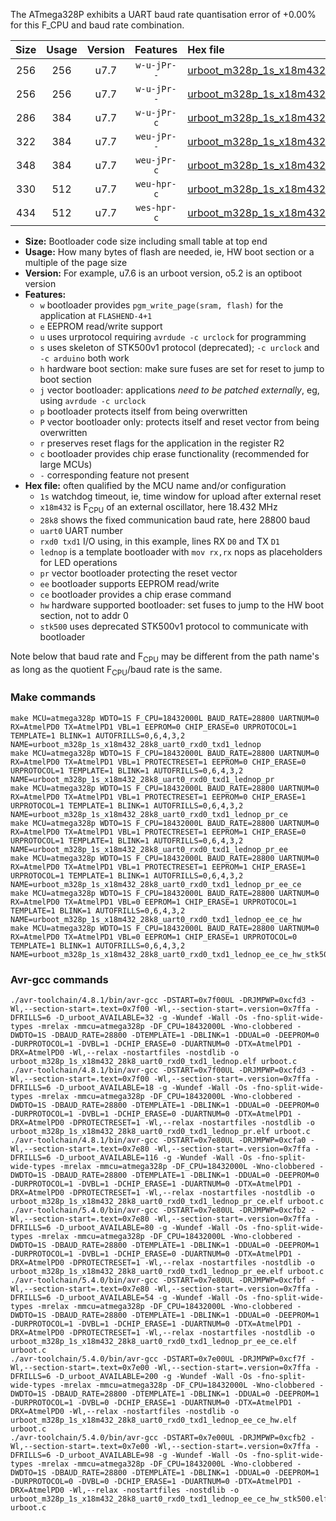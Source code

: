 The ATmega328P exhibits a UART baud rate quantisation error of +0.00% for this F_CPU and baud rate combination.

|Size|Usage|Version|Features|Hex file|
|:-:|:-:|:-:|:-:|:--|
|256|256|u7.7|`w-u-jPr--`|[urboot_m328p_1s_x18m432_28k8_uart0_rxd0_txd1_lednop.hex](https://raw.githubusercontent.com/stefanrueger/urboot.hex/main/boards/anarduino/atmega328p/watchdog_1_s/external_oscillator_x/18m432000_hz/%2B%2B28k8_baud/uart0_rxd0_txd1/lednop/urboot_m328p_1s_x18m432_28k8_uart0_rxd0_txd1_lednop.hex)|
|256|256|u7.7|`w-u-jPr--`|[urboot_m328p_1s_x18m432_28k8_uart0_rxd0_txd1_lednop_pr.hex](https://raw.githubusercontent.com/stefanrueger/urboot.hex/main/boards/anarduino/atmega328p/watchdog_1_s/external_oscillator_x/18m432000_hz/%2B%2B28k8_baud/uart0_rxd0_txd1/lednop/urboot_m328p_1s_x18m432_28k8_uart0_rxd0_txd1_lednop_pr.hex)|
|286|384|u7.7|`w-u-jPr-c`|[urboot_m328p_1s_x18m432_28k8_uart0_rxd0_txd1_lednop_pr_ce.hex](https://raw.githubusercontent.com/stefanrueger/urboot.hex/main/boards/anarduino/atmega328p/watchdog_1_s/external_oscillator_x/18m432000_hz/%2B%2B28k8_baud/uart0_rxd0_txd1/lednop/urboot_m328p_1s_x18m432_28k8_uart0_rxd0_txd1_lednop_pr_ce.hex)|
|322|384|u7.7|`weu-jPr--`|[urboot_m328p_1s_x18m432_28k8_uart0_rxd0_txd1_lednop_pr_ee.hex](https://raw.githubusercontent.com/stefanrueger/urboot.hex/main/boards/anarduino/atmega328p/watchdog_1_s/external_oscillator_x/18m432000_hz/%2B%2B28k8_baud/uart0_rxd0_txd1/lednop/urboot_m328p_1s_x18m432_28k8_uart0_rxd0_txd1_lednop_pr_ee.hex)|
|348|384|u7.7|`weu-jPr-c`|[urboot_m328p_1s_x18m432_28k8_uart0_rxd0_txd1_lednop_pr_ee_ce.hex](https://raw.githubusercontent.com/stefanrueger/urboot.hex/main/boards/anarduino/atmega328p/watchdog_1_s/external_oscillator_x/18m432000_hz/%2B%2B28k8_baud/uart0_rxd0_txd1/lednop/urboot_m328p_1s_x18m432_28k8_uart0_rxd0_txd1_lednop_pr_ee_ce.hex)|
|330|512|u7.7|`weu-hpr-c`|[urboot_m328p_1s_x18m432_28k8_uart0_rxd0_txd1_lednop_ee_ce_hw.hex](https://raw.githubusercontent.com/stefanrueger/urboot.hex/main/boards/anarduino/atmega328p/watchdog_1_s/external_oscillator_x/18m432000_hz/%2B%2B28k8_baud/uart0_rxd0_txd1/lednop/urboot_m328p_1s_x18m432_28k8_uart0_rxd0_txd1_lednop_ee_ce_hw.hex)|
|434|512|u7.7|`wes-hpr-c`|[urboot_m328p_1s_x18m432_28k8_uart0_rxd0_txd1_lednop_ee_ce_hw_stk500.hex](https://raw.githubusercontent.com/stefanrueger/urboot.hex/main/boards/anarduino/atmega328p/watchdog_1_s/external_oscillator_x/18m432000_hz/%2B%2B28k8_baud/uart0_rxd0_txd1/lednop/urboot_m328p_1s_x18m432_28k8_uart0_rxd0_txd1_lednop_ee_ce_hw_stk500.hex)|

- **Size:** Bootloader code size including small table at top end
- **Usage:** How many bytes of flash are needed, ie, HW boot section or a multiple of the page size
- **Version:** For example, u7.6 is an urboot version, o5.2 is an optiboot version
- **Features:**
  + `w` bootloader provides `pgm_write_page(sram, flash)` for the application at `FLASHEND-4+1`
  + `e` EEPROM read/write support
  + `u` uses urprotocol requiring `avrdude -c urclock` for programming
  + `s` uses skeleton of STK500v1 protocol (deprecated); `-c urclock` and `-c arduino` both work
  + `h` hardware boot section: make sure fuses are set for reset to jump to boot section
  + `j` vector bootloader: applications *need to be patched externally*, eg, using `avrdude -c urclock`
  + `p` bootloader protects itself from being overwritten
  + `P` vector bootloader only: protects itself and reset vector from being overwritten
  + `r` preserves reset flags for the application in the register R2
  + `c` bootloader provides chip erase functionality (recommended for large MCUs)
  + `-` corresponding feature not present
- **Hex file:** often qualified by the MCU name and/or configuration
  + `1s` watchdog timeout, ie, time window for upload after external reset
  + `x18m432` is F<sub>CPU</sub> of an external oscillator, here 18.432 MHz
  + `28k8` shows the fixed communication baud rate, here 28800 baud
  + `uart0` UART number
  + `rxd0 txd1` I/O using, in this example, lines RX `D0` and TX `D1`
  + `lednop` is a template bootloader with `mov rx,rx` nops as placeholders for LED operations
  + `pr` vector bootloader protecting the reset vector
  + `ee` bootloader supports EEPROM read/write
  + `ce` bootloader provides a chip erase command
  + `hw` hardware supported bootloader: set fuses to jump to the HW boot section, not to addr 0
  + `stk500` uses deprecated STK500v1 protocol to communicate with bootloader


Note below that baud rate and F<sub>CPU</sub> may be different from the path name's as long as the quotient F<sub>CPU</sub>/baud rate is the same.

### Make commands
```
make MCU=atmega328p WDTO=1S F_CPU=18432000L BAUD_RATE=28800 UARTNUM=0 RX=AtmelPD0 TX=AtmelPD1 VBL=1 EEPROM=0 CHIP_ERASE=0 URPROTOCOL=1 TEMPLATE=1 BLINK=1 AUTOFRILLS=0,6,4,3,2 NAME=urboot_m328p_1s_x18m432_28k8_uart0_rxd0_txd1_lednop
make MCU=atmega328p WDTO=1S F_CPU=18432000L BAUD_RATE=28800 UARTNUM=0 RX=AtmelPD0 TX=AtmelPD1 VBL=1 PROTECTRESET=1 EEPROM=0 CHIP_ERASE=0 URPROTOCOL=1 TEMPLATE=1 BLINK=1 AUTOFRILLS=0,6,4,3,2 NAME=urboot_m328p_1s_x18m432_28k8_uart0_rxd0_txd1_lednop_pr
make MCU=atmega328p WDTO=1S F_CPU=18432000L BAUD_RATE=28800 UARTNUM=0 RX=AtmelPD0 TX=AtmelPD1 VBL=1 PROTECTRESET=1 EEPROM=0 CHIP_ERASE=1 URPROTOCOL=1 TEMPLATE=1 BLINK=1 AUTOFRILLS=0,6,4,3,2 NAME=urboot_m328p_1s_x18m432_28k8_uart0_rxd0_txd1_lednop_pr_ce
make MCU=atmega328p WDTO=1S F_CPU=18432000L BAUD_RATE=28800 UARTNUM=0 RX=AtmelPD0 TX=AtmelPD1 VBL=1 PROTECTRESET=1 EEPROM=1 CHIP_ERASE=0 URPROTOCOL=1 TEMPLATE=1 BLINK=1 AUTOFRILLS=0,6,4,3,2 NAME=urboot_m328p_1s_x18m432_28k8_uart0_rxd0_txd1_lednop_pr_ee
make MCU=atmega328p WDTO=1S F_CPU=18432000L BAUD_RATE=28800 UARTNUM=0 RX=AtmelPD0 TX=AtmelPD1 VBL=1 PROTECTRESET=1 EEPROM=1 CHIP_ERASE=1 URPROTOCOL=1 TEMPLATE=1 BLINK=1 AUTOFRILLS=0,6,4,3,2 NAME=urboot_m328p_1s_x18m432_28k8_uart0_rxd0_txd1_lednop_pr_ee_ce
make MCU=atmega328p WDTO=1S F_CPU=18432000L BAUD_RATE=28800 UARTNUM=0 RX=AtmelPD0 TX=AtmelPD1 VBL=0 EEPROM=1 CHIP_ERASE=1 URPROTOCOL=1 TEMPLATE=1 BLINK=1 AUTOFRILLS=0,6,4,3,2 NAME=urboot_m328p_1s_x18m432_28k8_uart0_rxd0_txd1_lednop_ee_ce_hw
make MCU=atmega328p WDTO=1S F_CPU=18432000L BAUD_RATE=28800 UARTNUM=0 RX=AtmelPD0 TX=AtmelPD1 VBL=0 EEPROM=1 CHIP_ERASE=1 URPROTOCOL=0 TEMPLATE=1 BLINK=1 AUTOFRILLS=0,6,4,3,2 NAME=urboot_m328p_1s_x18m432_28k8_uart0_rxd0_txd1_lednop_ee_ce_hw_stk500
```

### Avr-gcc commands
```
./avr-toolchain/4.8.1/bin/avr-gcc -DSTART=0x7f00UL -DRJMPWP=0xcfd3 -Wl,--section-start=.text=0x7f00 -Wl,--section-start=.version=0x7ffa -DFRILLS=6 -D_urboot_AVAILABLE=32 -g -Wundef -Wall -Os -fno-split-wide-types -mrelax -mmcu=atmega328p -DF_CPU=18432000L -Wno-clobbered -DWDTO=1S -DBAUD_RATE=28800 -DTEMPLATE=1 -DBLINK=1 -DDUAL=0 -DEEPROM=0 -DURPROTOCOL=1 -DVBL=1 -DCHIP_ERASE=0 -DUARTNUM=0 -DTX=AtmelPD1 -DRX=AtmelPD0 -Wl,--relax -nostartfiles -nostdlib -o urboot_m328p_1s_x18m432_28k8_uart0_rxd0_txd1_lednop.elf urboot.c
./avr-toolchain/4.8.1/bin/avr-gcc -DSTART=0x7f00UL -DRJMPWP=0xcfd3 -Wl,--section-start=.text=0x7f00 -Wl,--section-start=.version=0x7ffa -DFRILLS=6 -D_urboot_AVAILABLE=18 -g -Wundef -Wall -Os -fno-split-wide-types -mrelax -mmcu=atmega328p -DF_CPU=18432000L -Wno-clobbered -DWDTO=1S -DBAUD_RATE=28800 -DTEMPLATE=1 -DBLINK=1 -DDUAL=0 -DEEPROM=0 -DURPROTOCOL=1 -DVBL=1 -DCHIP_ERASE=0 -DUARTNUM=0 -DTX=AtmelPD1 -DRX=AtmelPD0 -DPROTECTRESET=1 -Wl,--relax -nostartfiles -nostdlib -o urboot_m328p_1s_x18m432_28k8_uart0_rxd0_txd1_lednop_pr.elf urboot.c
./avr-toolchain/4.8.1/bin/avr-gcc -DSTART=0x7e80UL -DRJMPWP=0xcfa0 -Wl,--section-start=.text=0x7e80 -Wl,--section-start=.version=0x7ffa -DFRILLS=6 -D_urboot_AVAILABLE=116 -g -Wundef -Wall -Os -fno-split-wide-types -mrelax -mmcu=atmega328p -DF_CPU=18432000L -Wno-clobbered -DWDTO=1S -DBAUD_RATE=28800 -DTEMPLATE=1 -DBLINK=1 -DDUAL=0 -DEEPROM=0 -DURPROTOCOL=1 -DVBL=1 -DCHIP_ERASE=1 -DUARTNUM=0 -DTX=AtmelPD1 -DRX=AtmelPD0 -DPROTECTRESET=1 -Wl,--relax -nostartfiles -nostdlib -o urboot_m328p_1s_x18m432_28k8_uart0_rxd0_txd1_lednop_pr_ce.elf urboot.c
./avr-toolchain/5.4.0/bin/avr-gcc -DSTART=0x7e80UL -DRJMPWP=0xcfb2 -Wl,--section-start=.text=0x7e80 -Wl,--section-start=.version=0x7ffa -DFRILLS=6 -D_urboot_AVAILABLE=80 -g -Wundef -Wall -Os -fno-split-wide-types -mrelax -mmcu=atmega328p -DF_CPU=18432000L -Wno-clobbered -DWDTO=1S -DBAUD_RATE=28800 -DTEMPLATE=1 -DBLINK=1 -DDUAL=0 -DEEPROM=1 -DURPROTOCOL=1 -DVBL=1 -DCHIP_ERASE=0 -DUARTNUM=0 -DTX=AtmelPD1 -DRX=AtmelPD0 -DPROTECTRESET=1 -Wl,--relax -nostartfiles -nostdlib -o urboot_m328p_1s_x18m432_28k8_uart0_rxd0_txd1_lednop_pr_ee.elf urboot.c
./avr-toolchain/5.4.0/bin/avr-gcc -DSTART=0x7e80UL -DRJMPWP=0xcfbf -Wl,--section-start=.text=0x7e80 -Wl,--section-start=.version=0x7ffa -DFRILLS=6 -D_urboot_AVAILABLE=54 -g -Wundef -Wall -Os -fno-split-wide-types -mrelax -mmcu=atmega328p -DF_CPU=18432000L -Wno-clobbered -DWDTO=1S -DBAUD_RATE=28800 -DTEMPLATE=1 -DBLINK=1 -DDUAL=0 -DEEPROM=1 -DURPROTOCOL=1 -DVBL=1 -DCHIP_ERASE=1 -DUARTNUM=0 -DTX=AtmelPD1 -DRX=AtmelPD0 -DPROTECTRESET=1 -Wl,--relax -nostartfiles -nostdlib -o urboot_m328p_1s_x18m432_28k8_uart0_rxd0_txd1_lednop_pr_ee_ce.elf urboot.c
./avr-toolchain/5.4.0/bin/avr-gcc -DSTART=0x7e00UL -DRJMPWP=0xcf7f -Wl,--section-start=.text=0x7e00 -Wl,--section-start=.version=0x7ffa -DFRILLS=6 -D_urboot_AVAILABLE=200 -g -Wundef -Wall -Os -fno-split-wide-types -mrelax -mmcu=atmega328p -DF_CPU=18432000L -Wno-clobbered -DWDTO=1S -DBAUD_RATE=28800 -DTEMPLATE=1 -DBLINK=1 -DDUAL=0 -DEEPROM=1 -DURPROTOCOL=1 -DVBL=0 -DCHIP_ERASE=1 -DUARTNUM=0 -DTX=AtmelPD1 -DRX=AtmelPD0 -Wl,--relax -nostartfiles -nostdlib -o urboot_m328p_1s_x18m432_28k8_uart0_rxd0_txd1_lednop_ee_ce_hw.elf urboot.c
./avr-toolchain/5.4.0/bin/avr-gcc -DSTART=0x7e00UL -DRJMPWP=0xcfb2 -Wl,--section-start=.text=0x7e00 -Wl,--section-start=.version=0x7ffa -DFRILLS=6 -D_urboot_AVAILABLE=98 -g -Wundef -Wall -Os -fno-split-wide-types -mrelax -mmcu=atmega328p -DF_CPU=18432000L -Wno-clobbered -DWDTO=1S -DBAUD_RATE=28800 -DTEMPLATE=1 -DBLINK=1 -DDUAL=0 -DEEPROM=1 -DURPROTOCOL=0 -DVBL=0 -DCHIP_ERASE=1 -DUARTNUM=0 -DTX=AtmelPD1 -DRX=AtmelPD0 -Wl,--relax -nostartfiles -nostdlib -o urboot_m328p_1s_x18m432_28k8_uart0_rxd0_txd1_lednop_ee_ce_hw_stk500.elf urboot.c
```

